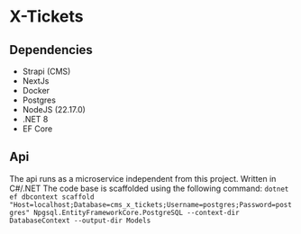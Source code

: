 ﻿# X-Tickets

## Dependencies
- Strapi (CMS)
- NextJs
- Docker
- Postgres
- NodeJS (22.17.0)
- .NET 8
- EF Core 

## Api
The api runs as a microservice independent from this project. Written in C#/.NET 
The code base is scaffolded using the following command: 
`dotnet ef dbcontext scaffold "Host=localhost;Database=cms_x_tickets;Username=postgres;Password=postgres" Npgsql.EntityFrameworkCore.PostgreSQL --context-dir DatabaseContext --output-dir Models`
